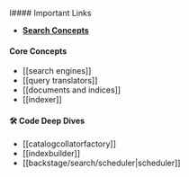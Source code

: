 I#### Important Links
- **[Search Concepts](https://backstage.io/docs/features/search/concepts/#search-engines)**

#### Core Concepts
- [[search engines]]
- [[query translators]]
- [[documents and indices]]
- [[indexer]]

#### 🛠️ Code Deep Dives
- [[catalogcollatorfactory]]
- [[indexbuilder]]
- [[backstage/search/scheduler|scheduler]]